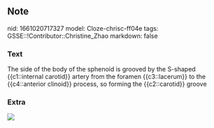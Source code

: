 ## Note
nid: 1661020717327
model: Cloze-chrisc-ff04e
tags: GSSE::!Contributor::Christine_Zhao
markdown: false

### Text
<div>
  <div>
    <div>
      The side of the body of the sphenoid is grooved by the
      S-shaped {{c1::internal carotid}} artery from the foramen
      {{c3::lacerum}} to the {{c4::anterior clinoid}} process, so
      forming the {{c2::carotid}} groove
    </div>
  </div>
</div>

### Extra
<img src="Gray145.png">
